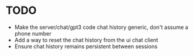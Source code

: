 # TODO

- Make the server/chat/gpt3 code chat history generic, don't assume a phone number
- Add a way to reset the chat history from the ui chat client
- Ensure chat history remains persistent between sessions

